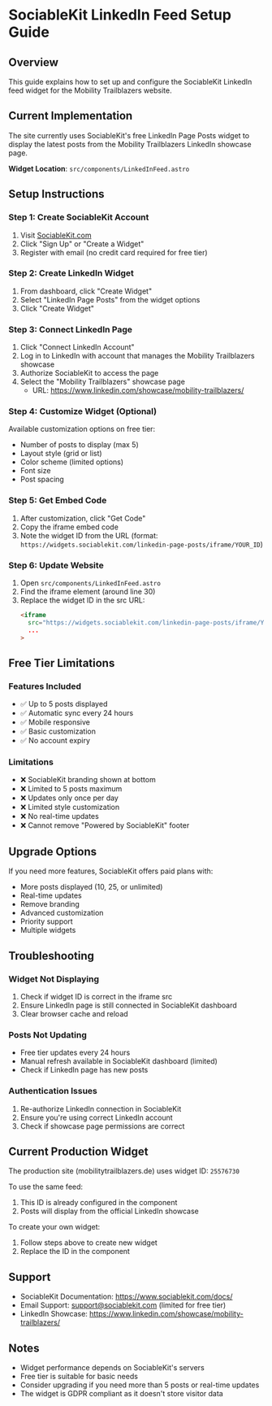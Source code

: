 # SociableKit LinkedIn Feed Setup Guide

## Overview
This guide explains how to set up and configure the SociableKit LinkedIn feed widget for the Mobility Trailblazers website.

## Current Implementation
The site currently uses SociableKit's free LinkedIn Page Posts widget to display the latest posts from the Mobility Trailblazers LinkedIn showcase page.

**Widget Location**: `src/components/LinkedInFeed.astro`

## Setup Instructions

### Step 1: Create SociableKit Account
1. Visit [SociableKit.com](https://www.sociablekit.com)
2. Click "Sign Up" or "Create a Widget"
3. Register with email (no credit card required for free tier)

### Step 2: Create LinkedIn Widget
1. From dashboard, click "Create Widget"
2. Select "LinkedIn Page Posts" from the widget options
3. Click "Create Widget"

### Step 3: Connect LinkedIn Page
1. Click "Connect LinkedIn Account"
2. Log in to LinkedIn with account that manages the Mobility Trailblazers showcase
3. Authorize SociableKit to access the page
4. Select the "Mobility Trailblazers" showcase page
   - URL: https://www.linkedin.com/showcase/mobility-trailblazers/

### Step 4: Customize Widget (Optional)
Available customization options on free tier:
- Number of posts to display (max 5)
- Layout style (grid or list)
- Color scheme (limited options)
- Font size
- Post spacing

### Step 5: Get Embed Code
1. After customization, click "Get Code"
2. Copy the iframe embed code
3. Note the widget ID from the URL (format: `https://widgets.sociablekit.com/linkedin-page-posts/iframe/YOUR_ID`)

### Step 6: Update Website
1. Open `src/components/LinkedInFeed.astro`
2. Find the iframe element (around line 30)
3. Replace the widget ID in the src URL:
   ```html
   <iframe 
     src="https://widgets.sociablekit.com/linkedin-page-posts/iframe/YOUR_NEW_ID_HERE"
     ...
   >
   ```

## Free Tier Limitations

### Features Included
- ✅ Up to 5 posts displayed
- ✅ Automatic sync every 24 hours
- ✅ Mobile responsive
- ✅ Basic customization
- ✅ No account expiry

### Limitations
- ❌ SociableKit branding shown at bottom
- ❌ Limited to 5 posts maximum
- ❌ Updates only once per day
- ❌ Limited style customization
- ❌ No real-time updates
- ❌ Cannot remove "Powered by SociableKit" footer

## Upgrade Options
If you need more features, SociableKit offers paid plans with:
- More posts displayed (10, 25, or unlimited)
- Real-time updates
- Remove branding
- Advanced customization
- Priority support
- Multiple widgets

## Troubleshooting

### Widget Not Displaying
1. Check if widget ID is correct in the iframe src
2. Ensure LinkedIn page is still connected in SociableKit dashboard
3. Clear browser cache and reload

### Posts Not Updating
- Free tier updates every 24 hours
- Manual refresh available in SociableKit dashboard (limited)
- Check if LinkedIn page has new posts

### Authentication Issues
1. Re-authorize LinkedIn connection in SociableKit
2. Ensure you're using correct LinkedIn account
3. Check if showcase page permissions are correct

## Current Production Widget
The production site (mobilitytrailblazers.de) uses widget ID: `25576730`

To use the same feed:
1. This ID is already configured in the component
2. Posts will display from the official LinkedIn showcase

To create your own widget:
1. Follow steps above to create new widget
2. Replace the ID in the component

## Support
- SociableKit Documentation: https://www.sociablekit.com/docs/
- Email Support: support@sociablekit.com (limited for free tier)
- LinkedIn Showcase: https://www.linkedin.com/showcase/mobility-trailblazers/

## Notes
- Widget performance depends on SociableKit's servers
- Free tier is suitable for basic needs
- Consider upgrading if you need more than 5 posts or real-time updates
- The widget is GDPR compliant as it doesn't store visitor data
